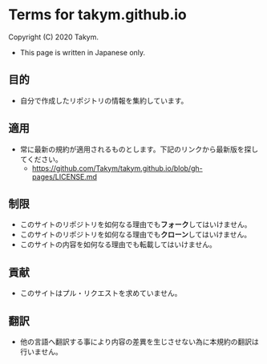 # Terms for takym.github.io
Copyright (C) 2020 Takym.

* This page is written in Japanese only.

## 目的
* 自分で作成したリポジトリの情報を集約しています。

## 適用
* 常に最新の規約が適用されるものとします。下記のリンクから最新版を探してください。
  * https://github.com/Takym/takym.github.io/blob/gh-pages/LICENSE.md

## 制限
* このサイトのリポジトリを如何なる理由でも**フォーク**してはいけません。
* このサイトのリポジトリを如何なる理由でも**クローン**してはいけません。
* このサイトの内容を如何なる理由でも転載してはいけません。

## 貢献
* このサイトはプル・リクエストを求めていません。

## 翻訳
* 他の言語へ翻訳する事により内容の差異を生じさせない為に本規約の翻訳は行いません。
